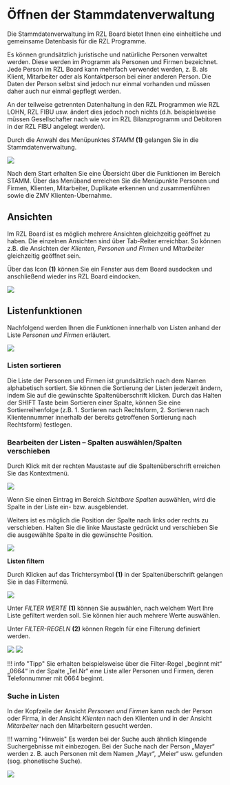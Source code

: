 # Öffnen der Stammdatenverwaltung

Die Stammdatenverwaltung im RZL Board bietet Ihnen eine einheitliche und
gemeinsame Datenbasis für die RZL Programme.

Es können grundsätzlich juristische und natürliche Personen verwaltet
werden. Diese werden im Programm als Personen und Firmen bezeichnet.
Jede Person im RZL Board kann mehrfach verwendet werden, z. B. als
Klient, Mitarbeiter oder als Kontaktperson bei einer anderen Person. Die
Daten der Person selbst sind jedoch nur einmal vorhanden und müssen
daher auch nur einmal gepflegt werden.

An der teilweise getrennten Datenhaltung in den RZL Programmen wie RZL
LOHN, RZL FIBU usw. ändert dies jedoch noch nichts (d.h. beispielsweise
müssen Gesellschafter nach wie vor im RZL Bilanzprogramm und Debitoren
in der RZL FIBU angelegt werden).

Durch die Anwahl des Menüpunktes *STAMM* **(1)** gelangen Sie in die
Stammdatenverwaltung.


![](<img/image12.png>)

Nach dem Start erhalten Sie eine Übersicht über die Funktionen im
Bereich STAMM. Über das Menüband erreichen Sie die Menüpunkte Personen
und Firmen, Klienten, Mitarbeiter, Duplikate erkennen und zusammenführen
sowie die ZMV Klienten-Übernahme.

## Ansichten

Im RZL Board ist es möglich mehrere Ansichten gleichzeitig geöffnet zu
haben. Die einzelnen Ansichten sind über Tab-Reiter erreichbar. So
können z.B. die Ansichten der *Klienten*, *Personen und Firmen* und
*Mitarbeiter* gleichzeitig geöffnet sein.

Über das Icon **(1)** können Sie ein Fenster aus dem Board ausdocken und
anschließend wieder ins RZL Board eindocken.


![](<img/image13.png>)

## Listenfunktionen

Nachfolgend werden Ihnen die Funktionen innerhalb von Listen anhand der
Liste *Personen und Firmen* erläutert.


![](<img/image14.png>)

### Listen sortieren

Die Liste der Personen und Firmen ist grundsätzlich nach dem Namen
alphabetisch sortiert. Sie können die Sortierung der Listen jederzeit
ändern, indem Sie auf die gewünschte Spaltenüberschrift klicken. Durch
das Halten der SHIFT Taste beim Sortieren einer Spalte, können Sie eine
Sortierreihenfolge (z.B. 1. Sortieren nach Rechtsform, 2. Sortieren nach
Klientennummer innerhalb der bereits getroffenen Sortierung nach
Rechtsform) festlegen.

### Bearbeiten der Listen – Spalten auswählen/Spalten verschieben

Durch Klick mit der rechten Maustaste auf die Spaltenüberschrift
erreichen Sie das Kontextmenü.

![](<img/image15.png>)

Wenn Sie einen Eintrag im Bereich *Sichtbare Spalten* auswählen, wird
die Spalte in der Liste ein- bzw. ausgeblendet.

Weiters ist es möglich die Position der Spalte nach links oder rechts zu
verschieben. Halten Sie die linke Maustaste gedrückt und verschieben Sie
die ausgewählte Spalte in die gewünschte Position.

![](<img/image16.png>)

**Listen filtern**

Durch Klicken auf das Trichtersymbol **(1)** in der Spaltenüberschrift
gelangen Sie in das Filtermenü.

![](<img/image17.png>)

Unter *FILTER WERTE* **(1)** können Sie auswählen, nach welchem Wert
Ihre Liste gefiltert werden soll. Sie können hier auch mehrere Werte
auswählen.

Unter *FILTER-REGELN* **(2)** können Regeln für eine Filterung definiert
werden.

![](<img/image18.png>)
![](<img/image19.png>)

!!! info "Tipp"
    Sie erhalten beispielsweise über die Filter-Regel „beginnt mit“ „0664“
    in der Spalte „Tel.Nr“ eine Liste aller Personen und Firmen, deren
    Telefonnummer mit 0664 beginnt.

### Suche in Listen

In der Kopfzeile der Ansicht *Personen und Firmen* kann nach der Person
oder Firma, in der Ansicht *Klienten* nach den Klienten und in der
Ansicht *Mitarbeiter* nach den Mitarbeitern gesucht werden.

!!! warning "Hinweis"
    Es werden bei der Suche auch ähnlich klingende Suchergebnisse mit
    einbezogen. Bei der Suche nach der Person „Mayer“ werden z. B. auch
    Personen mit dem Namen „Mayr“, „Meier“ usw. gefunden (sog. phonetische
    Suche).

![](<img/image20.png>)
